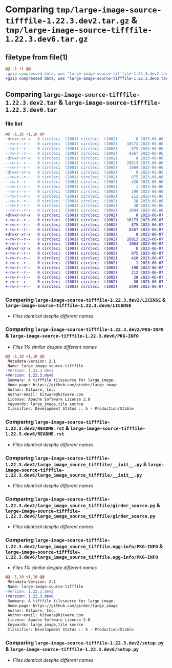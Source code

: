 # Comparing `tmp/large-image-source-tifffile-1.22.3.dev2.tar.gz` & `tmp/large-image-source-tifffile-1.22.3.dev6.tar.gz`

## filetype from file(1)

```diff
@@ -1 +1 @@
-gzip compressed data, was "large-image-source-tifffile-1.22.3.dev2.tar", last modified: Tue Jun  6 16:58:39 2023, max compression
+gzip compressed data, was "large-image-source-tifffile-1.22.3.dev6.tar", last modified: Wed Jun  7 17:44:40 2023, max compression
```

## Comparing `large-image-source-tifffile-1.22.3.dev2.tar` & `large-image-source-tifffile-1.22.3.dev6.tar`

### file list

```diff
@@ -1,16 +1,16 @@
-drwxr-xr-x   0 circleci  (1001) circleci  (1002)        0 2023-06-06 16:58:39.033217 large-image-source-tifffile-1.22.3.dev2/
--rw-r--r--   0 circleci  (1001) circleci  (1002)    10173 2023-06-06 16:58:38.000000 large-image-source-tifffile-1.22.3.dev2/LICENSE
--rw-r--r--   0 circleci  (1001) circleci  (1002)      875 2023-06-06 16:58:39.033217 large-image-source-tifffile-1.22.3.dev2/PKG-INFO
--rw-r--r--   0 circleci  (1001) circleci  (1002)     8267 2023-06-06 16:58:38.000000 large-image-source-tifffile-1.22.3.dev2/README.rst
-drwxr-xr-x   0 circleci  (1001) circleci  (1002)        0 2023-06-06 16:58:39.033217 large-image-source-tifffile-1.22.3.dev2/large_image_source_tifffile/
--rw-r--r--   0 circleci  (1001) circleci  (1002)    20913 2023-06-06 16:56:44.000000 large-image-source-tifffile-1.22.3.dev2/large_image_source_tifffile/__init__.py
--rw-r--r--   0 circleci  (1001) circleci  (1002)     1064 2023-06-06 16:56:44.000000 large-image-source-tifffile-1.22.3.dev2/large_image_source_tifffile/girder_source.py
-drwxr-xr-x   0 circleci  (1001) circleci  (1002)        0 2023-06-06 16:58:39.033217 large-image-source-tifffile-1.22.3.dev2/large_image_source_tifffile.egg-info/
--rw-r--r--   0 circleci  (1001) circleci  (1002)      875 2023-06-06 16:58:38.000000 large-image-source-tifffile-1.22.3.dev2/large_image_source_tifffile.egg-info/PKG-INFO
--rw-r--r--   0 circleci  (1001) circleci  (1002)      420 2023-06-06 16:58:39.000000 large-image-source-tifffile-1.22.3.dev2/large_image_source_tifffile.egg-info/SOURCES.txt
--rw-r--r--   0 circleci  (1001) circleci  (1002)        1 2023-06-06 16:58:38.000000 large-image-source-tifffile-1.22.3.dev2/large_image_source_tifffile.egg-info/dependency_links.txt
--rw-r--r--   0 circleci  (1001) circleci  (1002)      190 2023-06-06 16:58:38.000000 large-image-source-tifffile-1.22.3.dev2/large_image_source_tifffile.egg-info/entry_points.txt
--rw-r--r--   0 circleci  (1001) circleci  (1002)      212 2023-06-06 16:58:38.000000 large-image-source-tifffile-1.22.3.dev2/large_image_source_tifffile.egg-info/requires.txt
--rw-r--r--   0 circleci  (1001) circleci  (1002)       28 2023-06-06 16:58:38.000000 large-image-source-tifffile-1.22.3.dev2/large_image_source_tifffile.egg-info/top_level.txt
--rw-r--r--   0 circleci  (1001) circleci  (1002)       38 2023-06-06 16:58:39.033217 large-image-source-tifffile-1.22.3.dev2/setup.cfg
--rw-r--r--   0 circleci  (1001) circleci  (1002)     2694 2023-06-06 16:56:44.000000 large-image-source-tifffile-1.22.3.dev2/setup.py
+drwxr-xr-x   0 circleci  (1001) circleci  (1002)        0 2023-06-07 17:44:40.918817 large-image-source-tifffile-1.22.3.dev6/
+-rw-r--r--   0 circleci  (1001) circleci  (1002)    10173 2023-06-07 17:44:40.000000 large-image-source-tifffile-1.22.3.dev6/LICENSE
+-rw-r--r--   0 circleci  (1001) circleci  (1002)      875 2023-06-07 17:44:40.914817 large-image-source-tifffile-1.22.3.dev6/PKG-INFO
+-rw-r--r--   0 circleci  (1001) circleci  (1002)     8267 2023-06-07 17:44:40.000000 large-image-source-tifffile-1.22.3.dev6/README.rst
+drwxr-xr-x   0 circleci  (1001) circleci  (1002)        0 2023-06-07 17:44:40.914817 large-image-source-tifffile-1.22.3.dev6/large_image_source_tifffile/
+-rw-r--r--   0 circleci  (1001) circleci  (1002)    20913 2023-06-07 17:42:43.000000 large-image-source-tifffile-1.22.3.dev6/large_image_source_tifffile/__init__.py
+-rw-r--r--   0 circleci  (1001) circleci  (1002)     1064 2023-06-07 17:42:43.000000 large-image-source-tifffile-1.22.3.dev6/large_image_source_tifffile/girder_source.py
+drwxr-xr-x   0 circleci  (1001) circleci  (1002)        0 2023-06-07 17:44:40.914817 large-image-source-tifffile-1.22.3.dev6/large_image_source_tifffile.egg-info/
+-rw-r--r--   0 circleci  (1001) circleci  (1002)      875 2023-06-07 17:44:40.000000 large-image-source-tifffile-1.22.3.dev6/large_image_source_tifffile.egg-info/PKG-INFO
+-rw-r--r--   0 circleci  (1001) circleci  (1002)      420 2023-06-07 17:44:40.000000 large-image-source-tifffile-1.22.3.dev6/large_image_source_tifffile.egg-info/SOURCES.txt
+-rw-r--r--   0 circleci  (1001) circleci  (1002)        1 2023-06-07 17:44:40.000000 large-image-source-tifffile-1.22.3.dev6/large_image_source_tifffile.egg-info/dependency_links.txt
+-rw-r--r--   0 circleci  (1001) circleci  (1002)      190 2023-06-07 17:44:40.000000 large-image-source-tifffile-1.22.3.dev6/large_image_source_tifffile.egg-info/entry_points.txt
+-rw-r--r--   0 circleci  (1001) circleci  (1002)      212 2023-06-07 17:44:40.000000 large-image-source-tifffile-1.22.3.dev6/large_image_source_tifffile.egg-info/requires.txt
+-rw-r--r--   0 circleci  (1001) circleci  (1002)       28 2023-06-07 17:44:40.000000 large-image-source-tifffile-1.22.3.dev6/large_image_source_tifffile.egg-info/top_level.txt
+-rw-r--r--   0 circleci  (1001) circleci  (1002)       38 2023-06-07 17:44:40.918817 large-image-source-tifffile-1.22.3.dev6/setup.cfg
+-rw-r--r--   0 circleci  (1001) circleci  (1002)     2694 2023-06-07 17:42:43.000000 large-image-source-tifffile-1.22.3.dev6/setup.py
```

### Comparing `large-image-source-tifffile-1.22.3.dev2/LICENSE` & `large-image-source-tifffile-1.22.3.dev6/LICENSE`

 * *Files identical despite different names*

### Comparing `large-image-source-tifffile-1.22.3.dev2/PKG-INFO` & `large-image-source-tifffile-1.22.3.dev6/PKG-INFO`

 * *Files 1% similar despite different names*

```diff
@@ -1,10 +1,10 @@
 Metadata-Version: 2.1
 Name: large-image-source-tifffile
-Version: 1.22.3.dev2
+Version: 1.22.3.dev6
 Summary: A tifffile tilesource for large_image.
 Home-page: https://github.com/girder/large_image
 Author: Kitware, Inc.
 Author-email: kitware@kitware.com
 License: Apache Software License 2.0
 Keywords: large_image,tile source
 Classifier: Development Status :: 5 - Production/Stable
```

### Comparing `large-image-source-tifffile-1.22.3.dev2/README.rst` & `large-image-source-tifffile-1.22.3.dev6/README.rst`

 * *Files identical despite different names*

### Comparing `large-image-source-tifffile-1.22.3.dev2/large_image_source_tifffile/__init__.py` & `large-image-source-tifffile-1.22.3.dev6/large_image_source_tifffile/__init__.py`

 * *Files identical despite different names*

### Comparing `large-image-source-tifffile-1.22.3.dev2/large_image_source_tifffile/girder_source.py` & `large-image-source-tifffile-1.22.3.dev6/large_image_source_tifffile/girder_source.py`

 * *Files identical despite different names*

### Comparing `large-image-source-tifffile-1.22.3.dev2/large_image_source_tifffile.egg-info/PKG-INFO` & `large-image-source-tifffile-1.22.3.dev6/large_image_source_tifffile.egg-info/PKG-INFO`

 * *Files 1% similar despite different names*

```diff
@@ -1,10 +1,10 @@
 Metadata-Version: 2.1
 Name: large-image-source-tifffile
-Version: 1.22.3.dev2
+Version: 1.22.3.dev6
 Summary: A tifffile tilesource for large_image.
 Home-page: https://github.com/girder/large_image
 Author: Kitware, Inc.
 Author-email: kitware@kitware.com
 License: Apache Software License 2.0
 Keywords: large_image,tile source
 Classifier: Development Status :: 5 - Production/Stable
```

### Comparing `large-image-source-tifffile-1.22.3.dev2/setup.py` & `large-image-source-tifffile-1.22.3.dev6/setup.py`

 * *Files identical despite different names*

